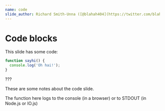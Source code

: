 ```yaml
---
name: code
slide_author: Richard Smith-Unna ([@blahah404](https://twitter.com/blahah404))
---
```

# Code blocks
This slide has some code:

```js
function sayhi() {
  console.log('Oh hai!');
}
```

???

These are some notes about the code slide.

The function here logs to the console (in a browser) or to STDOUT (in Node.js or IO.js)
